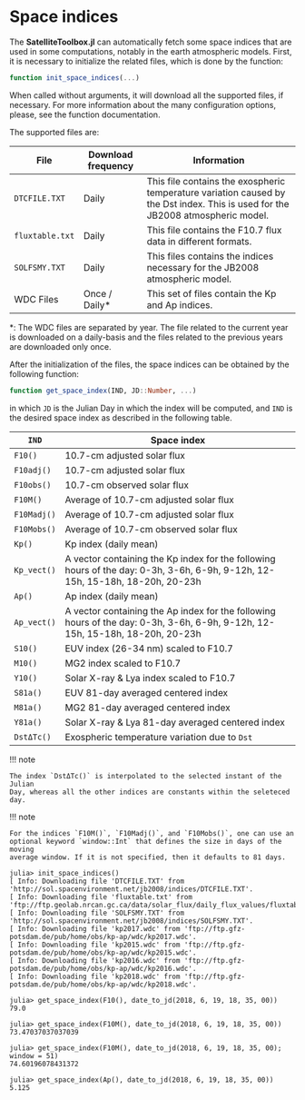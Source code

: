 Space indices
=============

The **SatelliteToolbox.jl** can automatically fetch some space indices that are
used in some computations, notably in the earth atmospheric models. First, it is
necessary to initialize the related files, which is done by the function:

```julia
function init_space_indices(...)
```

When called without arguments, it will download all the supported files, if
necessary. For more information about the many configuration options, please,
see the function documentation.

The supported files are:

|      File       | Download frequency |                                                           Information                                                           |
|-----------------|--------------------|---------------------------------------------------------------------------------------------------------------------------------|
| `DTCFILE.TXT`   | Daily              | This file contains the exospheric temperature variation caused by the Dst index. This is used for the JB2008 atmospheric model. |
| `fluxtable.txt` | Daily              | This file contains the F10.7 flux data in different formats.                                                                    |
| `SOLFSMY.TXT`   | Daily              | This files contains the indices necessary for the JB2008 atmospheric model.                                                     |
| WDC Files       | Once / Daily\*     | This set of files contain the Kp and Ap indices.                                                                                |

\*: The WDC files are separated by year. The file related to the current year is
downloaded on a daily-basis and the files related to the previous years are
downloaded only once.

After the initialization of the files, the space indices can be obtained by the
following function:

```julia
function get_space_index(IND, JD::Number, ...)
```

in which `JD` is the Julian Day in which the index will be computed, and `IND`
is the desired space index as described in the following table.

| `IND`       | Space index                                                                                                                  |
|-------------|------------------------------------------------------------------------------------------------------------------------------|
| `F10()`     | 10.7-cm adjusted solar flux                                                                                                  |
| `F10adj()`  | 10.7-cm adjusted solar flux                                                                                                  |
| `F10obs()`  | 10.7-cm observed solar flux                                                                                                  |
| `F10M()`    | Average of 10.7-cm adjusted solar flux                                                                                       |
| `F10Madj()` | Average of 10.7-cm adjusted solar flux                                                                                       |
| `F10Mobs()` | Average of 10.7-cm observed solar flux                                                                                       |
| `Kp()`      | Kp index (daily mean)                                                                                                        |
| `Kp_vect()` | A vector containing the Kp index for the following hours of the day: 0-3h, 3-6h, 6-9h, 9-12h, 12-15h, 15-18h, 18-20h, 20-23h |
| `Ap()`      | Ap index (daily mean)                                                                                                        |
| `Ap_vect()` | A vector containing the Ap index for the following hours of the day: 0-3h, 3-6h, 6-9h, 9-12h, 12-15h, 15-18h, 18-20h, 20-23h |
| `S10()`     | EUV index (26-34 nm) scaled to F10.7                                                                                         |
| `M10()`     | MG2 index scaled to F10.7                                                                                                    |
| `Y10()`     | Solar X-ray & Lya index scaled to F10.7                                                                                      |
| `S81a()`    | EUV 81-day averaged centered index                                                                                           |
| `M81a()`    | MG2 81-day averaged centered index                                                                                           |
| `Y81a()`    | Solar X-ray & Lya 81-day averaged centered index                                                                             |
| `DstΔTc()`  | Exospheric temperature variation due to `Dst`                                                                                |

!!! note

    The index `DstΔTc()` is interpolated to the selected instant of the Julian
    Day, whereas all the other indices are constants within the seleteced day.

!!! note

    For the indices `F10M()`, `F10Madj()`, and `F10Mobs()`, one can use an
    optional keyword `window::Int` that defines the size in days of the moving
    average window. If it is not specified, then it defaults to 81 days.

```julia-repl
julia> init_space_indices()
[ Info: Downloading file 'DTCFILE.TXT' from 'http://sol.spacenvironment.net/jb2008/indices/DTCFILE.TXT'.
[ Info: Downloading file 'fluxtable.txt' from 'ftp://ftp.geolab.nrcan.gc.ca/data/solar_flux/daily_flux_values/fluxtable.txt'.
[ Info: Downloading file 'SOLFSMY.TXT' from 'http://sol.spacenvironment.net/jb2008/indices/SOLFSMY.TXT'.
[ Info: Downloading file 'kp2017.wdc' from 'ftp://ftp.gfz-potsdam.de/pub/home/obs/kp-ap/wdc/kp2017.wdc'.
[ Info: Downloading file 'kp2015.wdc' from 'ftp://ftp.gfz-potsdam.de/pub/home/obs/kp-ap/wdc/kp2015.wdc'.
[ Info: Downloading file 'kp2016.wdc' from 'ftp://ftp.gfz-potsdam.de/pub/home/obs/kp-ap/wdc/kp2016.wdc'.
[ Info: Downloading file 'kp2018.wdc' from 'ftp://ftp.gfz-potsdam.de/pub/home/obs/kp-ap/wdc/kp2018.wdc'.

julia> get_space_index(F10(), date_to_jd(2018, 6, 19, 18, 35, 00))
79.0

julia> get_space_index(F10M(), date_to_jd(2018, 6, 19, 18, 35, 00))
73.47037037037039

julia> get_space_index(F10M(), date_to_jd(2018, 6, 19, 18, 35, 00); window = 51)
74.60196078431372

julia> get_space_index(Ap(), date_to_jd(2018, 6, 19, 18, 35, 00))
5.125
```
